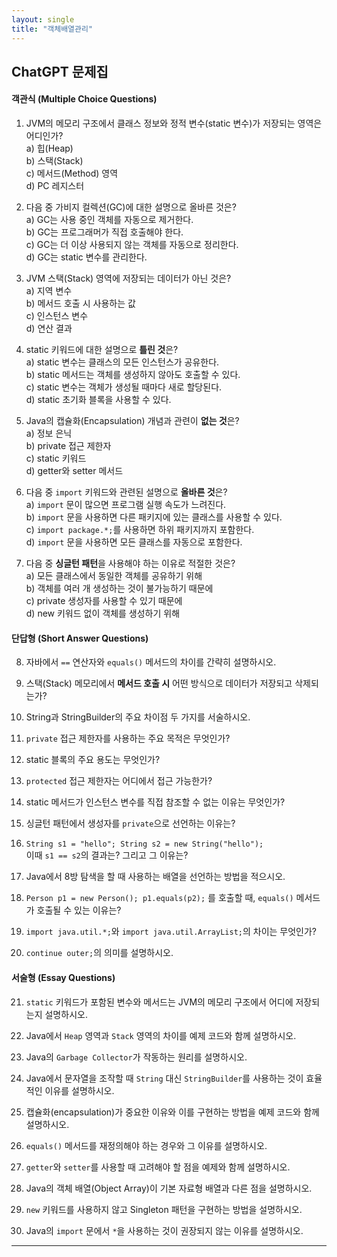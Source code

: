 ```yaml
---
layout: single
title: "객체배열관리"
---
```


## ChatGPT 문제집

#### **객관식 (Multiple Choice Questions)**
1. JVM의 메모리 구조에서 클래스 정보와 정적 변수(static 변수)가 저장되는 영역은 어디인가?  
   a) 힙(Heap)  
   b) 스택(Stack)  
   c) 메서드(Method) 영역  
   d) PC 레지스터

2. 다음 중 가비지 컬렉션(GC)에 대한 설명으로 올바른 것은?  
   a) GC는 사용 중인 객체를 자동으로 제거한다.  
   b) GC는 프로그래머가 직접 호출해야 한다.  
   c) GC는 더 이상 사용되지 않는 객체를 자동으로 정리한다.  
   d) GC는 static 변수를 관리한다.

3. JVM 스택(Stack) 영역에 저장되는 데이터가 아닌 것은?  
   a) 지역 변수  
   b) 메서드 호출 시 사용하는 값  
   c) 인스턴스 변수  
   d) 연산 결과

4. static 키워드에 대한 설명으로 **틀린 것**은?  
   a) static 변수는 클래스의 모든 인스턴스가 공유한다.  
   b) static 메서드는 객체를 생성하지 않아도 호출할 수 있다.  
   c) static 변수는 객체가 생성될 때마다 새로 할당된다.  
   d) static 초기화 블록을 사용할 수 있다.

5. Java의 캡슐화(Encapsulation) 개념과 관련이 **없는 것**은?  
   a) 정보 은닉  
   b) private 접근 제한자  
   c) static 키워드  
   d) getter와 setter 메서드

6. 다음 중 `import` 키워드와 관련된 설명으로 **올바른 것**은?  
   a) `import` 문이 많으면 프로그램 실행 속도가 느려진다.  
   b) `import` 문을 사용하면 다른 패키지에 있는 클래스를 사용할 수 있다.  
   c) `import package.*;`를 사용하면 하위 패키지까지 포함한다.  
   d) `import` 문을 사용하면 모든 클래스를 자동으로 포함한다.

7. 다음 중 **싱글턴 패턴**을 사용해야 하는 이유로 적절한 것은?  
   a) 모든 클래스에서 동일한 객체를 공유하기 위해  
   b) 객체를 여러 개 생성하는 것이 불가능하기 때문에  
   c) private 생성자를 사용할 수 있기 때문에  
   d) new 키워드 없이 객체를 생성하기 위해

#### **단답형 (Short Answer Questions)**
8. 자바에서 `==` 연산자와 `equals()` 메서드의 차이를 간략히 설명하시오.

9. 스택(Stack) 메모리에서 **메서드 호출 시** 어떤 방식으로 데이터가 저장되고 삭제되는가?

10. String과 StringBuilder의 주요 차이점 두 가지를 서술하시오.

11. `private` 접근 제한자를 사용하는 주요 목적은 무엇인가?

12. static 블록의 주요 용도는 무엇인가?

13. `protected` 접근 제한자는 어디에서 접근 가능한가?

14. static 메서드가 인스턴스 변수를 직접 참조할 수 없는 이유는 무엇인가?

15. 싱글턴 패턴에서 생성자를 `private`으로 선언하는 이유는?

16. `String s1 = "hello"; String s2 = new String("hello");`  
    이때 `s1 == s2`의 결과는? 그리고 그 이유는?

17. Java에서 8방 탐색을 할 때 사용하는 배열을 선언하는 방법을 적으시오.

18. `Person p1 = new Person(); p1.equals(p2);` 를 호출할 때, `equals()` 메서드가 호출될 수 있는 이유는?

19. `import java.util.*;`와 `import java.util.ArrayList;`의 차이는 무엇인가?

20. `continue outer;`의 의미를 설명하시오.

#### **서술형 (Essay Questions)**
21. `static` 키워드가 포함된 변수와 메서드는 JVM의 메모리 구조에서 어디에 저장되는지 설명하시오.

22. Java에서 `Heap` 영역과 `Stack` 영역의 차이를 예제 코드와 함께 설명하시오.

23. Java의 `Garbage Collector`가 작동하는 원리를 설명하시오.

24. Java에서 문자열을 조작할 때 `String` 대신 `StringBuilder`를 사용하는 것이 효율적인 이유를 설명하시오.

25. 캡슐화(encapsulation)가 중요한 이유와 이를 구현하는 방법을 예제 코드와 함께 설명하시오.

26. `equals()` 메서드를 재정의해야 하는 경우와 그 이유를 설명하시오.

27. `getter`와 `setter`를 사용할 때 고려해야 할 점을 예제와 함께 설명하시오.

28. Java의 객체 배열(Object Array)이 기본 자료형 배열과 다른 점을 설명하시오.

29. `new` 키워드를 사용하지 않고 Singleton 패턴을 구현하는 방법을 설명하시오.

30. Java의 `import` 문에서 `*`을 사용하는 것이 권장되지 않는 이유를 설명하시오.

---



